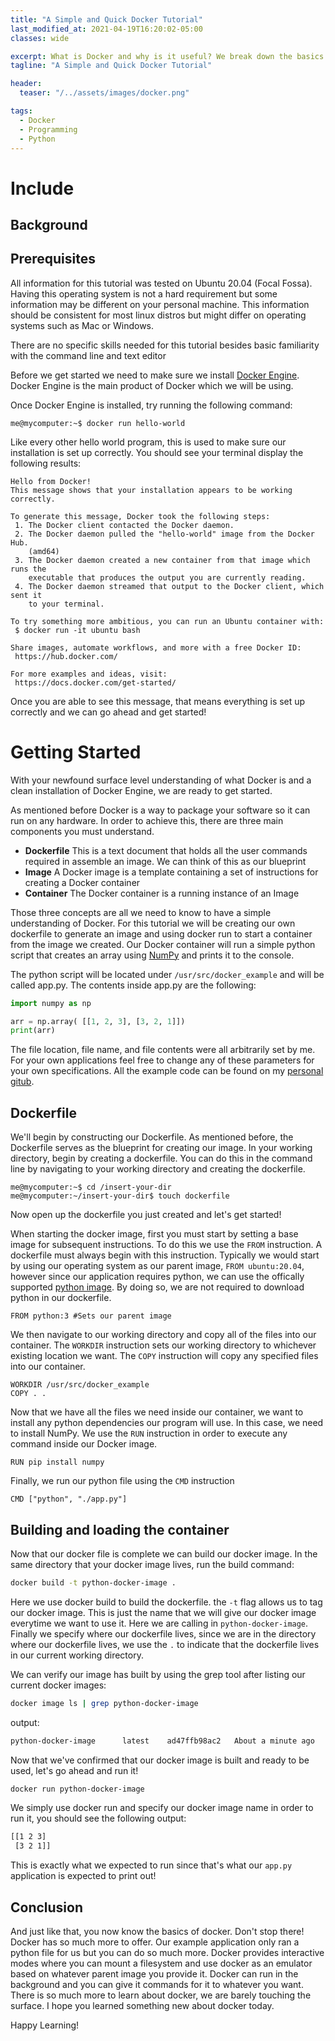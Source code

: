```yaml
---
title: "A Simple and Quick Docker Tutorial"
last_modified_at: 2021-04-19T16:20:02-05:00
classes: wide

excerpt: What is Docker and why is it useful? We break down the basics of docker and even create our own container!
tagline: "A Simple and Quick Docker Tutorial"

header:
  teaser: "/../assets/images/docker.png"

tags:
  - Docker
  - Programming
  - Python
---
```


# Include
## Background
## Prerequisites
All information for this tutorial was tested on Ubuntu 20.04 (Focal Fossa). Having this operating system is not a hard requirement but some information may be different on your personal machine. This information should be consistent for most linux distros but might differ on operating systems such as Mac or Windows.

There are no specific skills needed for this tutorial besides basic familiarity with the command line and text editor

Before we get started we need to make sure we install [Docker Engine](https://docs.docker.com/engine/install/ubuntu/#installation-methods). Docker Engine is the main product of Docker which we will be using.

Once Docker Engine is installed, try running the following command:
```
me@mycomputer:~$ docker run hello-world
```
Like every other hello world program, this is used to make sure our installation is set up correctly. You should see your terminal display the following results:
```
Hello from Docker!
This message shows that your installation appears to be working correctly.

To generate this message, Docker took the following steps:
 1. The Docker client contacted the Docker daemon.
 2. The Docker daemon pulled the "hello-world" image from the Docker Hub.
    (amd64)
 3. The Docker daemon created a new container from that image which runs the
    executable that produces the output you are currently reading.
 4. The Docker daemon streamed that output to the Docker client, which sent it
    to your terminal.

To try something more ambitious, you can run an Ubuntu container with:
 $ docker run -it ubuntu bash

Share images, automate workflows, and more with a free Docker ID:
 https://hub.docker.com/

For more examples and ideas, visit:
 https://docs.docker.com/get-started/
```

Once you are able to see this message, that means everything is set up correctly and we can go ahead and get started!

# Getting Started
With your newfound surface level understanding of what Docker is and a clean installation of Docker Engine, we are ready to get started. 

As mentioned before Docker is a way to package your software so it can run on any hardware. In order to achieve this, there are three main components you must understand.
- **Dockerfile** This is a text document that holds all the user commands required in assemble an image. We can think of this as our blueprint
- **Image** A Docker image is a template containing a set of instructions for creating a Docker container
- **Container** The Docker container is a running instance of an Image

Those three concepts are all we need to know to have a simple understanding of Docker. For this tutorial we will be creating our own dockerfile to generate an image and using docker run to start a container from the image we created. Our Docker container will run a simple python script that creates an array using [NumPy](https://numpy.org/) and prints it to the console.

The python script will be located under ```/usr/src/docker_example``` and will be called app.py. The contents inside app.py are the following:
```python
import numpy as np

arr = np.array( [[1, 2, 3], [3, 2, 1]])
print(arr)
```

The file location, file name, and file contents were all arbitrarily set by me. For your own applications feel free to change any of these parameters for your own specifications. All the example code can be found on my [personal gitub](https://github.com/HectorENevarez/hectorenevarez.github.io/tree/master/example_code/docker).

## Dockerfile
We'll begin by constructing our Dockerfile. As mentioned before, the Dockerfile serves as the blueprint for creating our image. In your working directory, begin by creating a dockerfile. You can do this in the command line by navigating to your working directory and creating the dockerfile.
```
me@mycomputer:~$ cd /insert-your-dir
me@mycomputer:~/insert-your-dir$ touch dockerfile
```

Now open up the dockerfile you just created and let's get started!

When starting the docker image, first you must start by setting a base image for subsequent instructions. To do this we use the ```FROM``` instruction. A dockerfile must always begin with this instruction. Typically we would start by using our operating system as our parent image, ```FROM ubuntu:20.04```, however since our application requires python, we can use the offically supported [python image](https://hub.docker.com/_/python). By doing so, we are not required to download python in our dockerfile.

```docker
FROM python:3 #Sets our parent image
```
We then navigate to our working directory and copy all of the files into our container. The ```WORKDIR``` instruction sets our working directory to whichever existing location we want. The ```COPY``` instruction will copy any specified files into our container.

```docker
WORKDIR /usr/src/docker_example
COPY . .
```

Now that we have all the files we need inside our container, we want to install any python dependencies our program will use. In this case, we need to install NumPy. We use the ```RUN``` instruction in order to execute any command inside our Docker image.

```docker
RUN pip install numpy
```

Finally, we run our python file using the ```CMD``` instruction

```docker
CMD ["python", "./app.py"]
```

## Building and loading the container
Now that our docker file is complete we can build our docker image. In the same directory that your docker image lives, run the build command:
```bash
docker build -t python-docker-image .
```

Here we use docker build to build the dockerfile. the ```-t``` flag allows us to tag our docker image. This is just the name that we will give our docker image everytime we want to use it. Here we are calling in ```python-docker-image```. Finally we specify where our dockerfile lives, since we are in the directory where our dockerfile lives, we use the ```.``` to indicate that the dockerfile lives in our current working directory.

We can verify our image has built by using the grep tool after listing our current docker images:
```bash
docker image ls | grep python-docker-image
```

output:
```bash
python-docker-image      latest    ad47ffb98ac2   About a minute ago   995MB
```

Now that we've confirmed that our docker image is built and ready to be used, let's go ahead and run it!
```bash
docker run python-docker-image
```

We simply use docker run and specify our docker image name in order to run it, you should see the following output:
```bash
[[1 2 3]
 [3 2 1]]
```

This is exactly what we expected to run since that's what our ```app.py``` application is expected to print out!

## Conclusion
And just like that, you now know the basics of docker. Don't stop there! Docker has so much more to offer. Our example application only ran a python file for us but you can do so much more. Docker provides interactive modes where you can mount a filesystem and use docker as an emulator based on whatever parent image you provide it. Docker can run in the background and you can give it commands for it to whatever you want. There is so much more to learn about docker, we are barely touching the surface. I hope you learned something new about docker today.

Happy Learning!